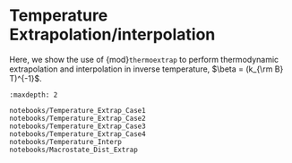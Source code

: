 # Temperature Extrapolation/interpolation

Here, we show the use of {mod}`thermoextrap` to perform thermodynamic extrapolation and interpolation in inverse temperature, $\beta = (k_{\rm B} T)^{-1}$.

```{toctree}
:maxdepth: 2

notebooks/Temperature_Extrap_Case1
notebooks/Temperature_Extrap_Case2
notebooks/Temperature_Extrap_Case3
notebooks/Temperature_Extrap_Case4
notebooks/Temperature_Interp
notebooks/Macrostate_Dist_Extrap
```

